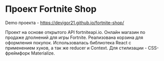 # Проект Fortnite Shop

Demo проекта - https://devigor21.github.io/fortnite-shop/

Проект на основе открытого API fortniteapi.io. Онлайн магазин по продаже дполнений для игры Fortnite.
Реализована корзина для оформления покупок.
Использовалась библиотека React с применением хуков, а так же reducer и Context.
Для стилизации - CSS-фреймфорк Materialize.
